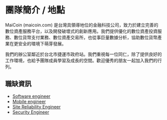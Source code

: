 # 團隊簡介 / 地點

MaiCoin (maicoin.com) 是台灣具領導地位的金融科技公司，致力於建立完善的數位資產服務平台，以及開發破壞式的創新應用。我們提供優化的數位資產投資服務、數位貨幣支付業務、數位資產交易所，也從事巨量數據分析，協助數位貨幣產業在更安全的環境下萌芽發展。

我們的辦公室鄰近於台北市捷運市政府站。我們重視每一位同仁，除了提供良好的工作環境，也給予團隊成員學習及成長的空間。歡迎優秀的朋友一起加入我們的行列。

## 職缺資訊

* [Software engineer](software-engineer.md)
* [Mobile engineer](mobile-engineer.md)
* [Site Reliability Engineer](site-reliability-engineer.md)
* [Security Engineer](security-engineer.md)
